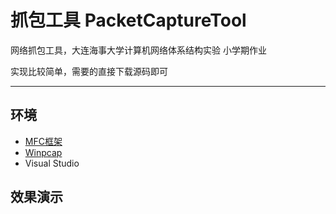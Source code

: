 # 抓包工具 PacketCaptureTool
 网络抓包工具，大连海事大学计算机网络体系结构实验 小学期作业

 实现比较简单，需要的直接下载源码即可

 --- 
 ## 环境
 - [MFC框架](https://blog.csdn.net/Mrweng1996/article/details/103202297)
 - [Winpcap](https://blog.csdn.net/weixin_49721559/article/details/135815563)
 - Visual Studio

 ## 效果演示
 [](./PixPin_2024-08-04_17-37-56.gif)
